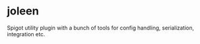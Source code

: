 # joleen

Spigot utility plugin with a bunch of tools for config handling, serialization, integration etc.
